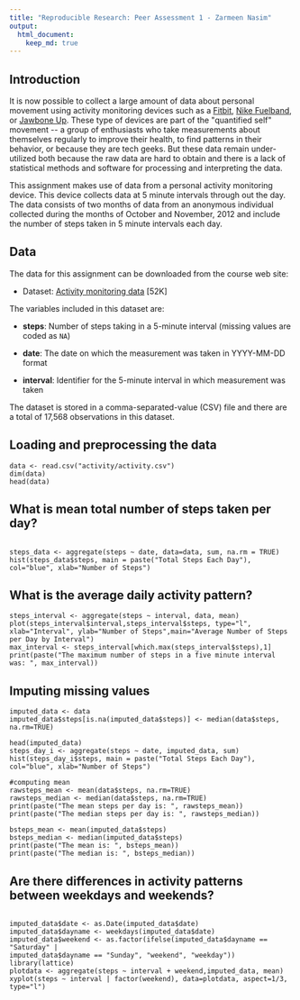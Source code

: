 ```yaml
---
title: "Reproducible Research: Peer Assessment 1 - Zarmeen Nasim"
output: 
  html_document:
    keep_md: true
---
```

## Introduction

It is now possible to collect a large amount of data about personal
movement using activity monitoring devices such as a
[Fitbit](http://www.fitbit.com), [Nike
Fuelband](http://www.nike.com/us/en_us/c/nikeplus-fuelband), or
[Jawbone Up](https://jawbone.com/up). These type of devices are part of
the "quantified self" movement -- a group of enthusiasts who take
measurements about themselves regularly to improve their health, to
find patterns in their behavior, or because they are tech geeks. But
these data remain under-utilized both because the raw data are hard to
obtain and there is a lack of statistical methods and software for
processing and interpreting the data.

This assignment makes use of data from a personal activity monitoring
device. This device collects data at 5 minute intervals through out the
day. The data consists of two months of data from an anonymous
individual collected during the months of October and November, 2012
and include the number of steps taken in 5 minute intervals each day.

## Data

The data for this assignment can be downloaded from the course web
site:

* Dataset: [Activity monitoring data](https://d396qusza40orc.cloudfront.net/repdata%2Fdata%2Factivity.zip) [52K]

The variables included in this dataset are:

* **steps**: Number of steps taking in a 5-minute interval (missing
    values are coded as `NA`)

* **date**: The date on which the measurement was taken in YYYY-MM-DD
    format

* **interval**: Identifier for the 5-minute interval in which
    measurement was taken




The dataset is stored in a comma-separated-value (CSV) file and there
are a total of 17,568 observations in this
dataset.

## Loading and preprocessing the data
```{r,echo=TRUE}
data <- read.csv("activity/activity.csv")
dim(data)
head(data)
```
## What is mean total number of steps taken per day?
```{r,echo=TRUE}

steps_data <- aggregate(steps ~ date, data=data, sum, na.rm = TRUE)
hist(steps_data$steps, main = paste("Total Steps Each Day"), col="blue", xlab="Number of Steps")
```

## What is the average daily activity pattern?
```{r,echo=TRUE}
steps_interval <- aggregate(steps ~ interval, data, mean)
plot(steps_interval$interval,steps_interval$steps, type="l", xlab="Interval", ylab="Number of Steps",main="Average Number of Steps per Day by Interval")
max_interval <- steps_interval[which.max(steps_interval$steps),1]
print(paste("The maximum number of steps in a five minute interval was: ", max_interval))
```

## Imputing missing values
```{r,echo=TRUE}
imputed_data <- data
imputed_data$steps[is.na(imputed_data$steps)] <- median(data$steps, na.rm=TRUE)

head(imputed_data)
steps_day_i <- aggregate(steps ~ date, imputed_data, sum)
hist(steps_day_i$steps, main = paste("Total Steps Each Day"), col="blue", xlab="Number of Steps")

#computing mean
rawsteps_mean <- mean(data$steps, na.rm=TRUE)
rawsteps_median <- median(data$steps, na.rm=TRUE)
print(paste("The mean steps per day is: ", rawsteps_mean))
print(paste("The median steps per day is: ", rawsteps_median))

bsteps_mean <- mean(imputed_data$steps)
bsteps_median <- median(imputed_data$steps)
print(paste("The mean is: ", bsteps_mean))
print(paste("The median is: ", bsteps_median))
```

## Are there differences in activity patterns between weekdays and weekends?
```{r,echo=TRUE}

imputed_data$date <- as.Date(imputed_data$date)
imputed_data$dayname <- weekdays(imputed_data$date)
imputed_data$weekend <- as.factor(ifelse(imputed_data$dayname == "Saturday" |                                                                  imputed_data$dayname == "Sunday", "weekend", "weekday"))
library(lattice)
plotdata <- aggregate(steps ~ interval + weekend,imputed_data, mean)
xyplot(steps ~ interval | factor(weekend), data=plotdata, aspect=1/3, type="l")
```